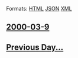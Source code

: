 
Formats: [HTML](2000/03/9/index.html)  [JSON](2000/03/9/index.json)  [XML](2000/03/9/index.xml)  

## [2000-03-9](/news/2000/03/9/index.md)

## [Previous Day...](/news/2000/03/8/index.md)

